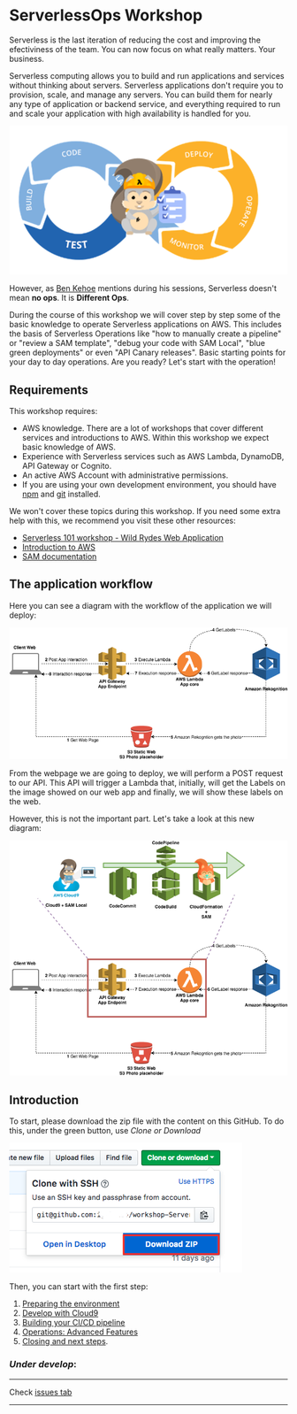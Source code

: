 # ServerlessOps Workshop

Serverless is the last iteration of reducing the cost and improving the efectiviness of the team. You can now focus on what really matters. Your business. 

Serverless computing allows you to build and run applications and services without thinking about servers. Serverless applications don't require you to provision, scale, and manage any servers. You can build them for nearly any type of application or backend service, and everything required to run and scale your application with high availability is handled for you.

<img src="documentation/images/devops.png"/>

However, as [Ben Kehoe](https://www.slideshare.net/BenKehoe/serverless-operations-for-the-irobot-fleet) mentions during his sessions, Serverless doesn't mean **no ops**. It is **Different Ops**.

During the course of this workshop we will cover step by step some of the basic knowledge to operate Serverless applications on AWS. This includes the basis of Serverless Operations like "how to manually create a pipeline" or "review a SAM template", "debug your code with SAM Local", "blue green deployments" or even "API Canary releases". Basic starting points for your day to day operations. Are you ready? Let's start with the operation!

## Requirements

This workshop requires:

- AWS knowledge. There are a lot of workshops that cover different services and introductions to AWS. Within this workshop we expect basic knowledge of AWS.
- Experience with Serverless services such as AWS Lambda, DynamoDB, API Gateway or Cognito.
- An active AWS Account with administrative permissions.
- If you are using your own development environment, you should have [npm](https://docs.npmjs.com/getting-started/installing-node) and [git](https://git-scm.com/book/en/v2/Getting-Started-Installing-Git) installed.

We won't cover these topics during this workshop. If you need some extra help with this, we recommend you visit these other resources:

- [Serverless 101 workshop - Wild Rydes Web Application](https://github.com/awslabs/aws-serverless-workshops/tree/master/WebApplication)
- [Introduction to AWS](https://aws.amazon.com/es/about-aws/whats-new/2014/01/14/new-introduction-to-aws-instructional-videos-and-labs/)
- [SAM documentation](https://github.com/awslabs/serverless-application-model)

## The application workflow

Here you can see a diagram with the workflow of the application we will deploy:

<img src="documentation/images/diagrams/serverlessops-workshop-app1.png" />

From the webpage we are going to deploy, we will perform a POST request to our API. This API will trigger a Lambda that, initially, will get the Labels on the image showed on our web app and finally, we will show these labels on the web.

However, this is not the important part. Let's take a look at this new diagram:

<img src="documentation/images/diagrams/serverlessops-workshop-workflow.png" />


## Introduction

To start, please download the zip file with the content on this GitHub. To do this, under the green button, use *Clone or Download*

<img src="documentation/images/0_download_content.png" />

Then, you can start with the first step:

1. [Preparing the environment](documentation/1_preparing_environment)
2. [Develop with Cloud9](documentation/2_develop_with_cloud9)
3. [Building your CI/CD pipeline](documentation/3_building_your_ci_cd_pipeline)
4. [Operations: Advanced Features](documentation/4_operations_advanced_features)
5. [Closing and next steps](documentation/5_closing_and_next_steps).


### *Under develop*:


--------
Check [issues tab](../../issues)

--------
